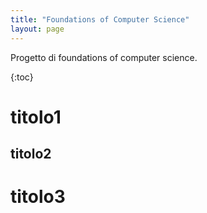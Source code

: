 ```yaml
---
title: "Foundations of Computer Science"
layout: page
---
```


Progetto di foundations of computer science.

{:toc}

# titolo1

## titolo2

# titolo3

